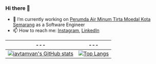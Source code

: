### Hi there 👋

- 🔭 I’m currently working on [Perumda Air Minum Tirta Moedal Kota Semarang](https://pdamkotasmg.co.id) as a Software Engineer
- 📫 How to reach me: [Instagram](https://www.instagram.com/iav_ariav/), [LinkedIn](https://www.linkedin.com/in/adefajrariav/)

| --- | --- |
| --- | --- |
| [![iavtamvan's GitHub stats](https://github-readme-stats.vercel.app/api?username=iavtamvan&show_icons=true&hide_border=true&count_private=true&include_all_commits=true)](https://github.com/iavtamvan) | [![Top Langs](https://github-readme-stats.vercel.app/api/top-langs/?username=iavtamvan&langs_count=8&layout=compact&show_icons=true&hide_border=true&count_private=true&include_all_commits=true)](https://github.com/iavtamvan)

<!--
**iavtamvan/iavtamvan** is a ✨ _special_ ✨ repository because its `README.md` (this file) appears on your GitHub profile.

Here are some ideas to get you started:

- 🌱 I’m currently learning ...
- 👯 I’m looking to collaborate on ...
- 🤔 I’m looking for help with ...
- 💬 Ask me about ...
- 😄 Pronouns: ...
- ⚡ Fun fact: ...
-->
